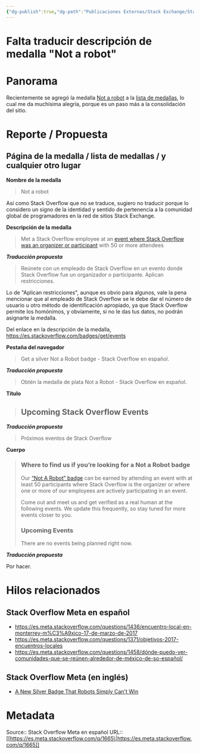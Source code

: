 ```yaml
---
{"dg-publish":true,"dg-path":"Publicaciones Externas/Stack Exchange/Stack Overflow en español/Stack Overflow en español Meta/es.meta.stackoverflow.com-1665.md","permalink":"/publicaciones-externas/stack-exchange/stack-overflow-en-espanol/stack-overflow-en-espanol-meta/es-meta-stackoverflow-com-1665/","title":"Falta traducir descripción de medalla \"Not a robot\"","hide":true,"noteIcon":"default","created":"2024-04-03T12:49:10.418-06:00","updated":"2024-04-05T16:44:00.371-06:00"}
---
```


# Falta traducir descripción de medalla "Not a robot"

# Panorama

Recientemente se agregó la medalla [Not a robot][1] a la [lista de medallas][2], lo cual me da muchísima alegría, porque es un paso más a la consolidación del sitio.

# Reporte / Propuesta

## Página de la medalla / lista de medallas / y cualquier otro lugar

**Nombre de la medalla**

> Not a robot

Así como Stack Overflow que no se traduce, sugiero no traducir porque lo considero un signo de la identidad y sentido de pertenencia a la comunidad global de programadores en la red de sitios Stack Exchange.

**Descripción de la medalla**

> Met a Stack Overflow employee at an [event where Stack Overflow was an organizer or participant][3] with 50 or more attendees

***Traducción propuesta***

> Reúnete con un empleado de Stack Overflow en un evento donde Stack Overflow fue un organizador o participante. Aplican restricciones.

Lo de "Aplican restricciones", aunque es obvio para algunos, vale la pena mencionar que al empleado de Stack Overflow se le debe dar el número de usuario  u otro método de identificación apropiado, ya que Stack Overflow permite los homónimos, y obviamente, si no le das tus datos, no podrán asignarte la medalla.

Del enlace en la descripción de la medalla, https://es.stackoverflow.com/badges/get/events

**Pestaña del navegador**
 
> Get a silver Not a Robot badge - Stack Overflow en español.

***Traducción propuesta***
> Obtén la medalla de plata Not a Robot - Stack Overflow en español.

**Título** 

> ## Upcoming Stack Overflow Events

***Traducción propuesta***
> Próximos eventos de Stack Overflow

**Cuerpo**

> ### Where to find us if you’re looking for a Not a Robot badge
>     
> Our [“Not A Robot” badge][4] can be earned by attending an event with at least 50 participants where Stack Overflow is the organizer or
> where one or more of our employees are actively participating in an
> event.
>     
> Come out and meet us and get verified as a real human at the following events. We update this frequently, so stay tuned for more
> events closer to you.
>     
> ### Upcoming Events
> 
> There are no events being planned right now.

***Traducción propuesta***

Por hacer.

# Hilos relacionados

## Stack Overflow Meta en español

- https://es.meta.stackoverflow.com/questions/1436/encuentro-local-en-monterrey-m%C3%A9xico-17-de-marzo-de-2017
- https://es.meta.stackoverflow.com/questions/1371/objetivos-2017-encuentros-locales
- https://es.meta.stackoverflow.com/questions/1458/dónde-puedo-ver-comunidades-que-se-reúnen-alrededor-de-méxico-de-so-español/

## Stack Overflow Meta (en inglés)

- [A New Silver Badge That Robots Simply Can't Win][5]


  [1]: https://es.stackoverflow.com/help/badges/117/not-a-robot
  [2]: https://es.stackoverflow.com/help/badges
  [3]: https://es.stackoverflow.com/badges/get/events
  [4]: https://meta.stackoverflow.com/q/335432
  [5]: https://meta.stackoverflow.com/questions/335432/a-new-silver-badge-that-robots-simply-cant-win

# Metadata
Source:: Stack Overflow Meta en español
URL:: [[https://es.meta.stackoverflow.com/q/1665\|https://es.meta.stackoverflow.com/q/1665]]

